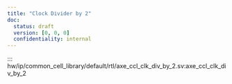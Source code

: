 ```yaml
---
title: "Clock Divider by 2"
doc:
  status: draft
  version: [0, 0, 0]
  confidentiality: internal
---
```


::: hw/ip/common_cell_library/default/rtl/axe_ccl_clk_div_by_2.sv:axe_ccl_clk_div_by_2
